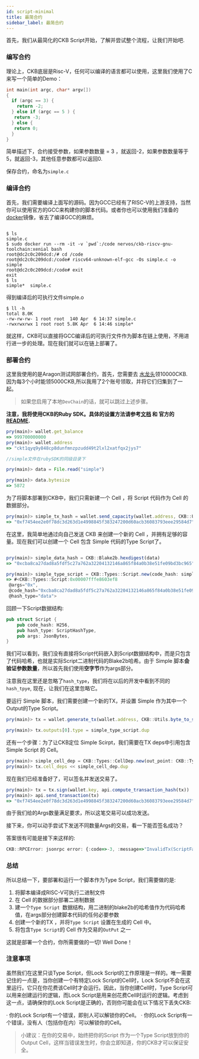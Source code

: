 ```yaml
---
id: script-minimal
title: 最简合约
sidebar_label: 最简合约
---
```


首先，我们从最简化的CKB Script开始，了解并尝试整个流程，让我们开始吧.

### 编写合约


理论上，CKB底层是Risc-V，任何可以编译的语言都可以使用，这里我们使用了C来写一个简单的Demo：

```C
int main(int argc, char* argv[])
{
  if (argc == 3) {
    return -2;
  } else if (argc == 5 ) {
   return -3;
  } else {
   return 0;
  }
}
```

简单描述下，合约接受参数，如果参数数量 = 3 ，就返回-2，如果参数数量等于5，就返回-3，其他任意参数都可以返回0.

保存合约，命名为`simple.c` 

### 编译合约

首先，我们需要编译上面写的源码。因为GCC已经有了RISC-V的上游支持，当然你可以使用官方的GCC来构建你的脚本代码。或者你也可以使用我们准备的[docker](https://hub.docker.com/r/nervos/ckb-riscv-gnu-toolchain)镜像，省去了编译GCC的麻烦。

```shell

$ ls
simple.c
$ sudo docker run --rm -it -v `pwd`:/code nervos/ckb-riscv-gnu-toolchain:xenial bash
root@dc2c0c209dcd:/# cd /code
root@dc2c0c209dcd:/code# riscv64-unknown-elf-gcc -Os simple.c -o simple
root@dc2c0c209dcd:/code# exit
exit
$ ls
simple*  simple.c 
```

得到编译后的可执行文件simple.o

```shell
$ ll -h  
total 8.0K
-rw-rw-rw- 1 root root  140 Apr  6 14:37 simple.c
-rwxrwxrwx 1 root root 5.8K Apr  6 14:46 simple*
```

就这样，CKB可以直接将GCC编译后的可执行文件作为脚本在链上使用，不用进行进一步的处理。现在我们就可以在链上部署了。

### 部署合约

这里我使用的是Aragon测试网部署合约，首先，您需要去 [水龙头](https://faucet.nervos.org/)领10000CKB. 因为每3个小时能领5000CKB,所以我用了2个账号领取，并将它们归集到了一起。

> 如果您启用了本地`DevChain`的话，就可以跳过上述步骤。

**注意，我将使用CKB的Ruby SDK。具体的设置方法请参考[文档](/docs/docs/client/start/connect-client) 和 官方的 [README](https://github.com/nervosnetwork/ckb-sdk-ruby/blob/develop/README.md).**

```js
pry(main)> wallet.get_balance
=> 999700000000
pry(main)> wallet.address
=> "ckt1qyq9y848cp8dunfmnzpzudd49t2lxl2xatfqx2jys7"

//simple文件在rubySDK的同级目录下

pry(main)> data = File.read("simple")

pry(main)> data.bytesize
=> 5872

```
为了将脚本部署到CKB中，我们只需新建一个 Cell ，将 Script 代码作为 Cell 的数据部分。

```js
pry(main)> simple_tx_hash = wallet.send_capacity(wallet.address, CKB::Utils.byte_to_shannon(6000), CKB::Utils.bin_to_hex(data),fee:6336)
=> "0xf7454ee2e0f78dc3d263d1e4998845f383247200d60acb36083793eee29584d7"
```
在这里，我简单地通过向自己发送 CKB 来创建一个新的 Cell ，并拥有足够的容量。现在我们可以创建一个 Cell 包含 Simple 代码的Type Script了。

```js

pry(main)> simple_data_hash = CKB::Blake2b.hexdigest(data)
=> "0xcba8ca27dad8a5fdf5c27a762a32204132146a865f84a0b38e51fe09bd3bc965"

pry(main)> simple_type_script = CKB::Types::Script.new(code_hash: simple_data_hash, args: "0x")
=> #<CKB::Types::Script:0x00007fffe8603ef8
 @args="0x",
 @code_hash="0xcba8ca27dad8a5fdf5c27a762a32204132146a865f84a0b38e51fe09bd3bc965",
 @hash_type="data">
```

回顾一下Script数据结构:

```rust
pub struct Script {
    pub code_hash: H256,
    pub hash_type: ScriptHashType,
    pub args: JsonBytes,
}
```

我们可以看到，我们没有直接将Script代码嵌入到Script数据结构中，而是只包含了代码哈希，也就是实际Script二进制代码的Blake2b哈希。由于 Simple 脚本**会验证参数数量**，所以首先我们使用**空字节**作为args部分。

注意我在这里还是忽略了`hash_type`，我们将在以后的开发中看到不同的`hash_tpye`, 现在，让我们在这里忽略它。

要运行 Simple 脚本，我们需要创建一个新的TX，并设置 Simple 作为其中一个 Output的Type Script。

```js 
pry(main)> tx = wallet.generate_tx(wallet.address, CKB::Utils.byte_to_shannon(1000), fee: 5000)

pry(main)> tx.outputs[0].type = simple_type_script.dup
```

还有一个步骤：为了让CKB定位 Simple Scirpt，我们需要在TX deps中引用包含 Simple Script 的 Cell。

```js
pry(main)> simple_cell_dep = CKB::Types::CellDep.new(out_point: CKB::Types::OutPoint.new(tx_hash: simple_tx_hash, index: 0))
pry(main)> tx.cell_deps << simple_cell_dep.dup

```

现在我们已经准备好了，可以签名并发送交易了。

```js
pry(main)> tx = tx.sign(wallet.key, api.compute_transaction_hash(tx))
pry(main)> api.send_transaction(tx)
=> "0xf7454ee2e0f78dc3d263d1e4998845f383247200d60acb36083793eee29584d7"
```

由于我们给的Args数量满足要求，所以这笔交易可以成功发送。

接下来，你可以动手尝试下发送不同数量Args的交易，看一下能否签名成功？ 

答案很有可能是接下来这样的:

```js
CKB::RPCError: jsonrpc error: {:code=>-3, :message=>"InvalidTx(ScriptFailure(ValidationFailure(-3)))"}
```

### 总结

所以总结一下，要部署和运行一个脚本作为Type Script，我们需要做的是:

1. 将脚本编译成RISC-V可执行二进制文件
2. 在 Cell 的数据部分部署二进制数据
3. 建一个`Type Script `数据结构，用二进制的blake2b的哈希值作为代码哈希值，在args部分创建脚本代码的任何必要参数
4. 创建一个新的TX ，并将`Type Script` 设置在生成的 Cell 中。
5. 将包含`Type Script`的 Cell 作为交易的`OutPut` 之一


这就是部署一个合约，你所需要做的一切! Well Done！


### 注意事项

虽然我们在这里只谈Type Script，但Lock Script的工作原理是一样的。唯一需要记住的一点是，当你创建一个有特定Lock Script的Cell时，Lock Script不会在这里运行。它只在你花费该Cell时才会运行。因此，当你创建Cell时，Type Script可以用来创建运行的逻辑，而Lock Script是用来创花费Cell时运行的逻辑。考虑到这一点，请确保你的Lock Script是正确的，否则你可能会在以下情况下丢失CKB:

· 你的Lock Script有一个错误，即别人可以解锁你的Cell。
· 你的Lock Script有一个错误，没有人（包括你在内）可以解锁你的Cell。

>小建议：在你的交易中，始终把你的Script 作为一个Type Script放到你的Output Cell，这样当错误发生时，你会立即知道，你的CKB才可以保证安全。
